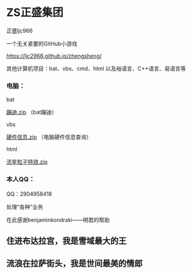 #   ZS正盛集团
正盛ljc966


一个无关紧要的GitHub小游戏

https://ljc2966.github.io/zhengsheng/



其他计算机项目：bat、vbs、cmd、html 以及裕语言、C++语言、易语言等
###   电脑：

bat

[蹦迪.zip](https://github.com/ljc966/ZS/files/8839613/default.zip)
（bat蹦迪）

vbs

[硬件信息.zip](https://github.com/ljc966/ZS/files/8839625/default.zip)
（电脑硬件信息查询）

html

[流星粒子特效.zip](https://github.com/ljc966/ZS/files/8839629/default.zip)


###  本人QQ：

 QQ：2904958418

处理“各种”业务


在此感谢benjaminkondraki——明君的帮助


## 住进布达拉宫，我是雪域最大的王

##  流浪在拉萨街头，我是世间最美的情郎
